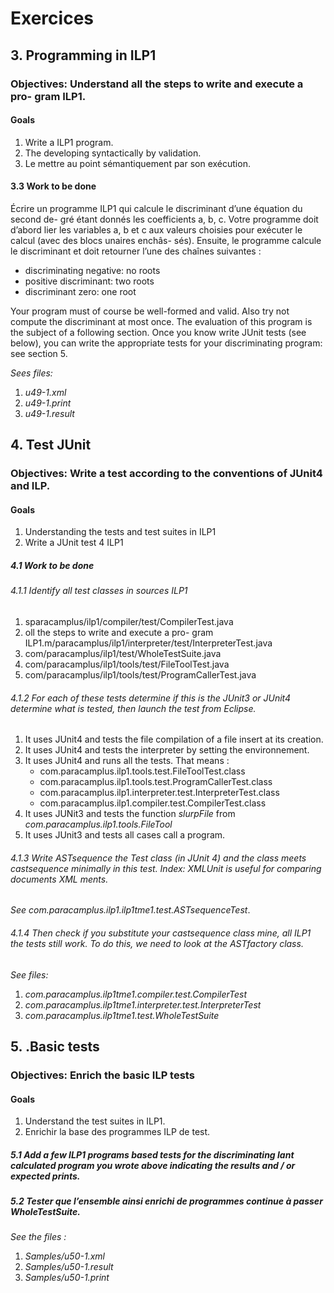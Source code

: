 # Exercices
## 3. Programming in ILP1
### __Objectives__:  Understand all the steps to write and execute a pro- gram ILP1.
#### Goals
1. Write a ILP1 program.
2. The developing syntactically by validation.
3. Le mettre au point sémantiquement par son exécution.

#### 3.3 Work to be done
Écrire un programme ILP1 qui calcule le discriminant d’une équation du second de- gré étant donnés les coefficients a, b, c. Votre programme doit d’abord lier les variables a, b et c aux valeurs choisies pour exécuter le calcul (avec des blocs unaires enchâs- sés). Ensuite, le programme calcule le discriminant et doit retourner l’une des chaînes suivantes :

* discriminating negative: no roots
* positive discriminant: two roots
* discriminant zero: one root

Your program must of course be well-formed and valid. Also try not compute
the discriminant at most once. The evaluation of this program is the subject of a following section.
Once you know write JUnit tests (see below), you can write the appropriate tests for your discriminating program: see section 5.

*Sees files:*

1. *u49-1.xml*
2. *u49-1.print*
3. *u49-1.result*

## 4. Test JUnit
### __Objectives__: Write a test according to the conventions of JUnit4 and ILP.
#### Goals
1. Understanding the tests and test suites in ILP1
2. Write a JUnit test 4 ILP1

##### 4.1 Work to be done

###### 4.1.1 Identify all test classes in sources ILP1
1. sparacamplus/ilp1/compiler/test/CompilerTest.java
2. oll the steps to write and execute a pro- gram ILP1.m/paracamplus/ilp1/interpreter/test/InterpreterTest.java
3. com/paracamplus/ilp1/test/WholeTestSuite.java
4. com/paracamplus/ilp1/tools/test/FileToolTest.java
5. com/paracamplus/ilp1/tools/test/ProgramCallerTest.java

###### 4.1.2 For each of these tests determine if this is the JUnit3 or JUnit4 determine what is tested, then launch the test from Eclipse.
1. It uses JUnit4 and tests the file compilation of a file insert at its creation.
2. It uses JUnit4 and tests the interpreter by setting the environnement.
3. It uses JUnit4 and runs all the tests. That means :
    * com.paracamplus.ilp1.tools.test.FileToolTest.class
    * com.paracamplus.ilp1.tools.test.ProgramCallerTest.class
    * com.paracamplus.ilp1.interpreter.test.InterpreterTest.class
    * com.paracamplus.ilp1.compiler.test.CompilerTest.class
4. It uses JUNit3 and tests the function *slurpFile* from *com.paracamplus.ilp1.tools.FileTool*
5. It uses JUnit3 and tests all cases call a program.

###### 4.1.3 Write ASTsequence the Test class (in JUnit 4) and the class meets castsequence minimally in this test. Index: XMLUnit is useful for comparing documents XML ments.
*See com.paracamplus.ilp1.ilp1tme1.test.ASTsequenceTest*.

###### 4.1.4 Then check if you substitute your castsequence class mine, all ILP1 the tests still work. To do this, we need to look at the ASTfactory class.
*See files:*

1. *com.paracamplus.ilp1tme1.compiler.test.CompilerTest*
2. *com.paracamplus.ilp1tme1.interpreter.test.InterpreterTest*
3. *com.paracamplus.ilp1tme1.test.WholeTestSuite* 

## 5. .Basic tests
### __Objectives__: Enrich the basic ILP tests
#### Goals
1. Understand the test suites in ILP1.
2. Enrichir la base des programmes ILP de test.

##### 5.1 Add a few ILP1 programs based tests for the discriminating lant calculated program you wrote above indicating the results and / or expected prints.
##### 5.2 Tester que l’ensemble ainsi enrichi de programmes continue à passer WholeTestSuite.

*See the files :*

1. *Samples/u50-1.xml*
2. *Samples/u50-1.result*
3. *Samples/u50-1.print* 
